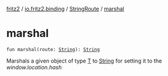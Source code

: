 [fritz2](../../index.md) / [io.fritz2.binding](../index.md) / [StringRoute](index.md) / [marshal](./marshal.md)

# marshal

`fun marshal(route: `[`String`](https://kotlinlang.org/api/latest/jvm/stdlib/kotlin/-string/index.html)`): `[`String`](https://kotlinlang.org/api/latest/jvm/stdlib/kotlin/-string/index.html)

Marshals a given object of type [T](../-route/index.md#T) to [String](https://kotlinlang.org/api/latest/jvm/stdlib/kotlin/-string/index.html)
for setting it to the *window.location.hash*

